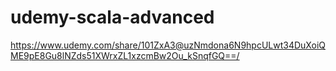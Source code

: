 # udemy-scala-advanced

https://www.udemy.com/share/101ZxA3@uzNmdona6N9hpcULwt34DuXoiQME9pE8Gu8lNZds51XWrxZL1xzcmBw2Ou_kSnqfGQ==/
